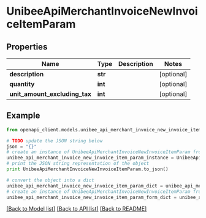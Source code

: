 # UnibeeApiMerchantInvoiceNewInvoiceItemParam


## Properties

Name | Type | Description | Notes
------------ | ------------- | ------------- | -------------
**description** | **str** |  | [optional] 
**quantity** | **int** |  | [optional] 
**unit_amount_excluding_tax** | **int** |  | [optional] 

## Example

```python
from openapi_client.models.unibee_api_merchant_invoice_new_invoice_item_param import UnibeeApiMerchantInvoiceNewInvoiceItemParam

# TODO update the JSON string below
json = "{}"
# create an instance of UnibeeApiMerchantInvoiceNewInvoiceItemParam from a JSON string
unibee_api_merchant_invoice_new_invoice_item_param_instance = UnibeeApiMerchantInvoiceNewInvoiceItemParam.from_json(json)
# print the JSON string representation of the object
print UnibeeApiMerchantInvoiceNewInvoiceItemParam.to_json()

# convert the object into a dict
unibee_api_merchant_invoice_new_invoice_item_param_dict = unibee_api_merchant_invoice_new_invoice_item_param_instance.to_dict()
# create an instance of UnibeeApiMerchantInvoiceNewInvoiceItemParam from a dict
unibee_api_merchant_invoice_new_invoice_item_param_form_dict = unibee_api_merchant_invoice_new_invoice_item_param.from_dict(unibee_api_merchant_invoice_new_invoice_item_param_dict)
```
[[Back to Model list]](../README.md#documentation-for-models) [[Back to API list]](../README.md#documentation-for-api-endpoints) [[Back to README]](../README.md)


